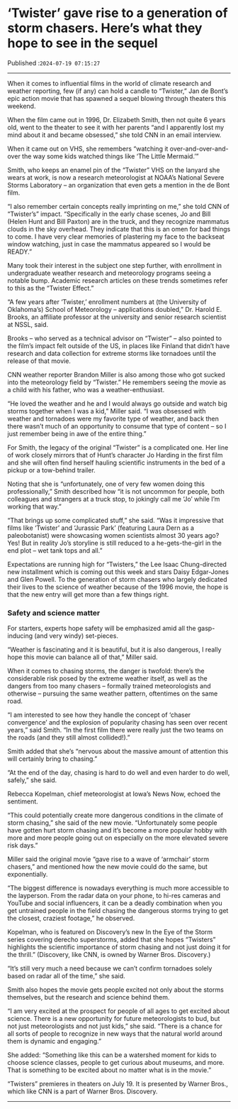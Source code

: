 # ‘Twister’ gave rise to a generation of storm chasers. Here’s what they hope to see in the sequel

Published :`2024-07-19 07:15:27`

---

When it comes to influential films in the world of climate research and weather reporting, few (if any) can hold a candle to “Twister,” Jan de Bont’s epic action movie that has spawned a sequel blowing through theaters this weekend.

When the film came out in 1996, Dr. Elizabeth Smith, then not quite 6 years old, went to the theater to see it with her parents “and I apparently lost my mind about it and became obsessed,” she told CNN in an email interview.

When it came out on VHS, she remembers “watching it over-and-over-and-over the way some kids watched things like ‘The Little Mermaid.’”

Smith, who keeps an enamel pin of the “Twister” VHS on the lanyard she wears at work, is now a research meteorologist at NOAA’s National Severe Storms Laboratory – an organization that even gets a mention in the de Bont film.

“I also remember certain concepts really imprinting on me,” she told CNN of “Twister’s” impact. “Specifically in the early chase scenes, Jo and Bill (Helen Hunt and Bill Paxton) are in the truck, and they recognize mammatus clouds in the sky overhead. They indicate that this is an omen for bad things to come. I have very clear memories of plastering my face to the backseat window watching, just in case the mammatus appeared so I would be READY.”

Many took their interest in the subject one step further, with enrollment in undergraduate weather research and meteorology programs seeing a notable bump. Academic research articles on these trends sometimes refer to this as the “Twister Effect.”

“A few years after ‘Twister,’ enrollment numbers at (the University of Oklahoma’s) School of Meteorology – applications doubled,” Dr. Harold E. Brooks, an affiliate professor at the university and senior research scientist at NSSL, said.

Brooks – who served as a technical advisor on “Twister” – also pointed to the film’s impact felt outside of the US, in places like Finland that didn’t have research and data collection for extreme storms like tornadoes until the release of that movie.

CNN weather reporter Brandon Miller is also among those who got sucked into the meteorology field by “Twister.” He remembers seeing the movie as a child with his father, who was a weather-enthusiast.

“He loved the weather and he and I would always go outside and watch big storms together when I was a kid,” Miller said. “I was obsessed with weather and tornadoes were my favorite type of weather, and back then there wasn’t much of an opportunity to consume that type of content – so I just remember being in awe of the entire thing.”

For Smith, the legacy of the original “Twister” is a complicated one. Her line of work closely mirrors that of Hunt’s character Jo Harding in the first film and she will often find herself hauling scientific instruments in the bed of a pickup or a tow-behind trailer.

Noting that she is “unfortunately, one of very few women doing this professionally,” Smith described how “it is not uncommon for people, both colleagues and strangers at a truck stop, to jokingly call me ‘Jo’ while I’m working that way.”

“That brings up some complicated stuff,” she said. “Was it impressive that films like ‘Twister’ and ‘Jurassic Park’ (featuring Laura Dern as a paleobotanist) were showcasing women scientists almost 30 years ago? Yes! But in reality Jo’s storyline is still reduced to a he-gets-the-girl in the end plot – wet tank tops and all.”

Expectations are running high for “Twisters,” the Lee Isaac Chung-directed new installment which is coming out this week and stars Daisy Edgar-Jones and Glen Powell. To the generation of storm chasers who largely dedicated their lives to the science of weather because of the 1996 movie, the hope is that the new entry will get more than a few things right.

### Safety and science matter

For starters, experts hope safety will be emphasized amid all the gasp-inducing (and very windy) set-pieces.

“Weather is fascinating and it is beautiful, but it is also dangerous, I really hope this movie can balance all of that,” Miller said.

When it comes to chasing storms, the danger is twofold: there’s the considerable risk posed by the extreme weather itself, as well as the dangers from too many chasers – formally trained meteorologists and otherwise – pursuing the same weather pattern, oftentimes on the same road.

“I am interested to see how they handle the concept of ‘chaser convergence’ and the explosion of popularity chasing has seen over recent years,” said Smith. “In the first film there were really just the two teams on the roads (and they still almost collided!).”

Smith added that she’s “nervous about the massive amount of attention this will certainly bring to chasing.”

“At the end of the day, chasing is hard to do well and even harder to do well, safely,” she said.

Rebecca Kopelman, chief meteorologist at Iowa’s News Now, echoed the sentiment.

“This could potentially create more dangerous conditions in the climate of storm chasing,” she said of the new movie. “Unfortunately some people have gotten hurt storm chasing and it’s become a more popular hobby with more and more people going out on especially on the more elevated severe risk days.”

Miller said the original movie “gave rise to a wave of ‘armchair’ storm chasers,” and mentioned how the new movie could do the same, but exponentially.

“The biggest difference is nowadays everything is much more accessible to the layperson. From the radar data on your phone, to hi-res cameras and YouTube and social influencers, it can be a deadly combination when you get untrained people in the field chasing the dangerous storms trying to get the closest, craziest footage,” he observed.

Kopelman, who is featured on Discovery’s new In the Eye of the Storm series covering derecho superstorms, added that she hopes “Twisters” highlights the scientific importance of storm chasing and not just doing it for the thrill.” (Discovery, like CNN, is owned by Warner Bros. Discovery.)

“It’s still very much a need because we can’t confirm tornadoes solely based on radar all of the time,” she said.

Smith also hopes the movie gets people excited not only about the storms themselves, but the research and science behind them.

“I am very excited at the prospect for people of all ages to get excited about science. There is a new opportunity for future meteorologists to bud, but not just meteorologists and not just kids,” she said. “There is a chance for all sorts of people to recognize in new ways that the natural world around them is dynamic and engaging.”

She added: “Something like this can be a watershed moment for kids to choose science classes, people to get curious about museums, and more. That is something to be excited about no matter what is in the movie.”

“Twisters” premieres in theaters on July 19. It is presented by Warner Bros., which like CNN is a part of Warner Bros. Discovery.

---

